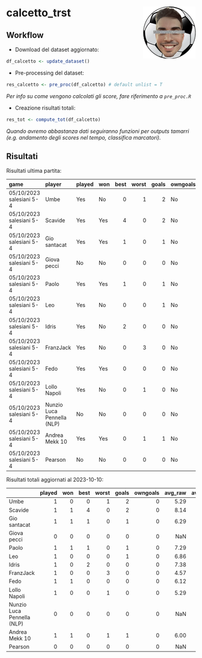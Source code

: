 
<!-- README.md is generated from README.Rmd. Please edit that file -->

# calcetto_trst <img src="logo.png" align="right" height="139" />

## Workflow

- Download del dataset aggiornato:

``` r
df_calcetto <- update_dataset()
```

- Pre-processing del dataset:

``` r
res_calcetto <- pre_proc(df_calcetto) # default unlist = T
```

*Per info su come vengono calcolati gli score, fare riferimento a
`pre_proc.R`*

- Creazione risultati totali:

``` r
res_tot <- compute_tot(df_calcetto)
```

*Quando avremo abbastanza dati seguiranno funzioni per outputs tamarri
(e.g. andamento degli scores nel tempo, classifica marcatori).*

## Risultati

Risultati ultima partita:

| game                     | player                     | played | won | best | worst | goals | owngoals | raw_scores | scores |
|:-------------------------|:---------------------------|:-------|:----|-----:|------:|------:|:---------|-----------:|-------:|
| 05/10/2023 salesiani 5-4 | Umbe                       | Yes    | No  |    0 |     1 |     2 | No       |       5.29 |  90.62 |
| 05/10/2023 salesiani 5-4 | Scavide                    | Yes    | Yes |    4 |     0 |     2 | No       |       8.14 | 154.14 |
| 05/10/2023 salesiani 5-4 | Gio santacat               | Yes    | Yes |    1 |     0 |     1 | No       |       6.29 | 110.27 |
| 05/10/2023 salesiani 5-4 | Giova pecci                | No     | No  |    0 |     0 |     0 | No       |         NA |     NA |
| 05/10/2023 salesiani 5-4 | Paolo                      | Yes    | Yes |    1 |     0 |     1 | No       |       7.29 | 123.66 |
| 05/10/2023 salesiani 5-4 | Leo                        | Yes    | No  |    0 |     0 |     1 | No       |       6.86 | 113.26 |
| 05/10/2023 salesiani 5-4 | Idris                      | Yes    | No  |    2 |     0 |     0 | No       |       7.38 | 121.90 |
| 05/10/2023 salesiani 5-4 | FranzJack                  | Yes    | No  |    0 |     3 |     0 | No       |       4.57 |  62.59 |
| 05/10/2023 salesiani 5-4 | Fedo                       | Yes    | Yes |    0 |     0 |     0 | No       |       6.12 |  97.32 |
| 05/10/2023 salesiani 5-4 | Lollo Napoli               | Yes    | No  |    0 |     1 |     0 | No       |       5.29 |  77.51 |
| 05/10/2023 salesiani 5-4 | Nunzio Luca Pennella (NLP) | No     | No  |    0 |     0 |     0 | No       |         NA |     NA |
| 05/10/2023 salesiani 5-4 | Andrea Mekk 10             | Yes    | Yes |    0 |     1 |     1 | No       |       6.00 |  97.29 |
| 05/10/2023 salesiani 5-4 | Pearson                    | No     | No  |    0 |     0 |     0 | No       |         NA |     NA |

Risultati totali aggiornati al 2023-10-10:

|                            | played | won | best | worst | goals | owngoals | avg_raw | avg_scores |
|:---------------------------|-------:|----:|-----:|------:|------:|---------:|--------:|-----------:|
| Umbe                       |      1 |   0 |    0 |     1 |     2 |        0 |    5.29 |      90.62 |
| Scavide                    |      1 |   1 |    4 |     0 |     2 |        0 |    8.14 |     154.14 |
| Gio santacat               |      1 |   1 |    1 |     0 |     1 |        0 |    6.29 |     110.27 |
| Giova pecci                |      0 |   0 |    0 |     0 |     0 |        0 |     NaN |        NaN |
| Paolo                      |      1 |   1 |    1 |     0 |     1 |        0 |    7.29 |     123.66 |
| Leo                        |      1 |   0 |    0 |     0 |     1 |        0 |    6.86 |     113.26 |
| Idris                      |      1 |   0 |    2 |     0 |     0 |        0 |    7.38 |     121.90 |
| FranzJack                  |      1 |   0 |    0 |     3 |     0 |        0 |    4.57 |      62.59 |
| Fedo                       |      1 |   1 |    0 |     0 |     0 |        0 |    6.12 |      97.32 |
| Lollo Napoli               |      1 |   0 |    0 |     1 |     0 |        0 |    5.29 |      77.51 |
| Nunzio Luca Pennella (NLP) |      0 |   0 |    0 |     0 |     0 |        0 |     NaN |        NaN |
| Andrea Mekk 10             |      1 |   1 |    0 |     1 |     1 |        0 |    6.00 |      97.29 |
| Pearson                    |      0 |   0 |    0 |     0 |     0 |        0 |     NaN |        NaN |

